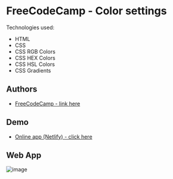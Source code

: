 # FreeCodeCamp - Color settings

Technologies used:

- HTML
- CSS
- CSS RGB Colors
- CSS HEX Colors
- CSS HSL Colors
- CSS Gradients

## Authors

- [ FreeCodeCamp - link here ](https://www.freecodecamp.org/learn/2022/responsive-web-design/learn-css-colors-by-building-a-set-of-colored-markers/step-94)

## Demo

- [Online app (Netlify) - click here](https://magnificent-brioche-cbd12d.netlify.app/)

## Web App

![image](https://user-images.githubusercontent.com/63982700/210253147-598a97e8-d71d-4881-ba66-2e3ca3f81bf4.png)
